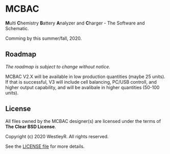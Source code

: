 # MCBAC

**M**ulti **C**hemistry **B**attery **A**nalyzer and **C**harger - The Software
and Schematic.

Comming by this summer/fall, 2020.

## Roadmap

_The roadmap is subject to change without notice._

MCBAC V2.X will be available in low production quantities (maybe 25 units). If
that is successful, V3 will include cell balancing, PC/USB controll, and higher
output capability, and will be avalibale in higher quantities (50-100 units).

## License

All files owned by the MCBAC designer(s) are licensed under the terms of
**The Clear BSD License**.

Copyright (c) 2020 WestleyR. All rights reserved.

See the [LICENSE file](./LICENSE) for more details.

<br>

